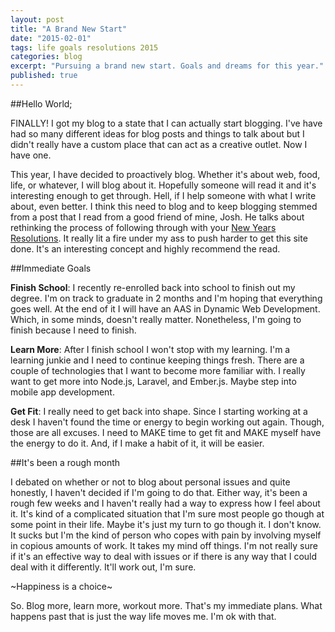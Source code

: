 ```yaml
---
layout: post
title: "A Brand New Start"
date: "2015-02-01"
tags: life goals resolutions 2015
categories: blog
excerpt: "Pursuing a brand new start. Goals and dreams for this year."
published: true
---
```


##Hello World;

FINALLY! I got my blog to a state that I can actually start blogging. I've have had so many different ideas for blog posts and things to talk about but I didn't really have a custom place that can act as a creative outlet. Now I have one.

This year, I have decided to proactively blog. Whether it's about web, food, life, or whatever, I will blog about it. Hopefully someone will read it and it's interesting enough to get through. Hell, if I help someone with what I write about, even better. I think this need to blog and to keep blogging stemmed from a post that I read from a good friend of mine, Josh. He talks about rethinking the process of following through with your [New Years Resolutions][07e306bd]. It really lit a fire under my ass to push harder to get this site done. It's an interesting concept and highly recommend the read.

##Immediate Goals

__Finish School__: I recently re-enrolled back into school to finish out my degree. I'm on track to graduate in 2 months and I'm hoping that everything goes well. At the end of it I will have an AAS in Dynamic Web Development. Which, in some minds, doesn't really matter. Nonetheless, I'm going to finish because I need to finish.

__Learn More__: After I finish school I won't stop with my learning. I'm a learning junkie and I need to continue keeping things fresh. There are a couple of technologies that I want to become more familiar with. I really want to get more into Node.js, Laravel, and Ember.js. Maybe step into mobile app development.

__Get Fit__: I really need to get back into shape. Since I starting working at a desk I haven't found the time or energy to begin working out again. Though, those are all excuses. I need to MAKE time to get fit and MAKE myself have the energy to do it. And, if I make a habit of it, it will be easier.

##It's been a rough month

I debated on whether or not to blog about personal issues and quite honestly, I haven't decided if I'm going to do that. Either way, it's been a rough few weeks and I haven't really had a way to express how I feel about it. It's kind of a complicated situation that I'm sure most people go though at some point in their life. Maybe it's just my turn to go though it. I don't know. It sucks but I'm the kind of person who copes with pain by involving myself in copious amounts of work. It takes my mind off things. I'm not really sure if it's an effective way to deal with issues or if there is any way that I could deal with it differently. It'll work out, I'm sure.

~Happiness is a choice~

So. Blog more, learn more, workout more. That's my immediate plans. What happens past that is just the way life moves me. I'm ok with that.

  [07e306bd]: https://medium.com/@joshuadoshua/theory-of-resolution-better-plan-for-new-years-resolutions-b4fb963bad5e "Better Plan For New Years Resolutions"
